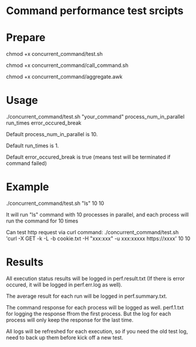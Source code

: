 # Command performance test srcipts


# Prepare
chmod +x concurrent_command/test.sh

chmod +x concurrent_command/call_command.sh

chmod +x concurrent_command/aggregate.awk

# Usage

./concurrent_command/test.sh "your_command" process_num_in_parallel run_times error_occured_break

Default process_num_in_parallel is 10.

Default run_times is 1.

Default error_occured_break is true (means test will be terminated if command failed)

# Example

./concurrent_command/test.sh "ls" 10 10

It will run "ls" command with 10 processes in parallel, and each process will run the command for 10 times

Can test http request via curl command:
./concurrent_command/test.sh 'curl -X GET -k -L -b cookie.txt -H  "xxx:xxx" -u xxx:xxxxx https://xxxx' 10 10


# Results

All execution status results will be logged in perf.result.txt (If there is error occured, it will be logged in perf.err.log as well).

The average result for each run will be logged in perf.summary.txt.

The command response for each process will be logged as well. 
perf.1.txt for logging the response ffrom the first process.
But the log for each process will only keep the response for the last time.

All logs will be refreshed for each execution, so if you need the old test log, need to back up them before kick off a new test.

